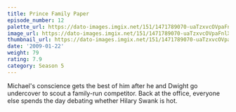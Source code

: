 ```yaml
---
title: Prince Family Paper
episode_number: 12
palette_url: https://dato-images.imgix.net/151/1471789070-uaTzxvcOVpaFnlXEyzyBSlKCFRT.jpg?ixlib=rb-1.1.0&ch=DPR%2CWidth&auto=enhance&palette=json
image_url: https://dato-images.imgix.net/151/1471789070-uaTzxvcOVpaFnlXEyzyBSlKCFRT.jpg?ixlib=rb-1.1.0&ch=DPR%2CWidth&auto=compress%2Cformat&w=500
thumbnail_url: https://dato-images.imgix.net/151/1471789070-uaTzxvcOVpaFnlXEyzyBSlKCFRT.jpg?ixlib=rb-1.1.0&ch=DPR%2CWidth&auto=enhance&w=500&h=280&fit=crop&fm=jpg
date: '2009-01-22'
weight: 79
rating: 7.9
category: Season 5
---
```


Michael's conscience gets the best of him after he and Dwight go undercover to scout a family-run competitor. Back at the office, everyone else spends the day debating whether Hilary Swank is hot.